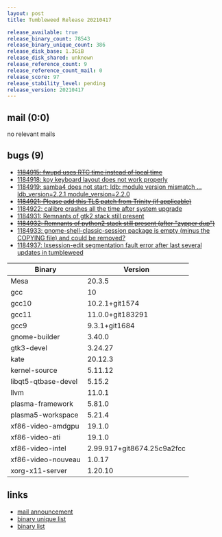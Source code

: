 ```yaml
---
layout: post
title: Tumbleweed Release 20210417

release_available: true
release_binary_count: 78543
release_binary_unique_count: 386
release_disk_base: 1.3GiB
release_disk_shared: unknown
release_reference_count: 9
release_reference_count_mail: 0
release_score: 97
release_stability_level: pending
release_version: 20210417
---
```


## mail (0:0)

no relevant mails

## bugs (9)

<!--more-->

- ~~[1184915: fwupd uses RTC time instead of local time](https://bugzilla.opensuse.org/show_bug.cgi?id=1184915)~~
- [1184918: koy keyboard layout does not work properly](https://bugzilla.opensuse.org/show_bug.cgi?id=1184918)
- [1184919: samba4 does not start: ldb: module version mismatch ... ldb_version=2.2.1 module_version=2.2.0](https://bugzilla.opensuse.org/show_bug.cgi?id=1184919)
- ~~[1184921: Please add this TLS patch from Trinity (if applicable)](https://bugzilla.opensuse.org/show_bug.cgi?id=1184921)~~
- [1184922: calibre crashes all the time after system upgrade](https://bugzilla.opensuse.org/show_bug.cgi?id=1184922)
- [1184931: Remnants of gtk2 stack still present](https://bugzilla.opensuse.org/show_bug.cgi?id=1184931)
- ~~[1184932: Remnants of python2 stack still present (after "zypper dup")](https://bugzilla.opensuse.org/show_bug.cgi?id=1184932)~~
- [1184933: gnome-shell-classic-session package is empty (minus the COPYING file) and could be removed?](https://bugzilla.opensuse.org/show_bug.cgi?id=1184933)
- [1184937: lxsession-edit  segmentation fault error after last several updates in tumbleweed](https://bugzilla.opensuse.org/show_bug.cgi?id=1184937)

Binary | Version
--- | ---
Mesa | 20.3.5
gcc | 10
gcc10 | 10.2.1+git1574
gcc11 | 11.0.0+git183291
gcc9 | 9.3.1+git1684
gnome-builder | 3.40.0
gtk3-devel | 3.24.27
kate | 20.12.3
kernel-source | 5.11.12
libqt5-qtbase-devel | 5.15.2
llvm | 11.0.1
plasma-framework | 5.81.0
plasma5-workspace | 5.21.4
xf86-video-amdgpu | 19.1.0
xf86-video-ati | 19.1.0
xf86-video-intel | 2.99.917+git8674.25c9a2fcc
xf86-video-nouveau | 1.0.17
xorg-x11-server | 1.20.10

## links

- [mail announcement](https://github.com/boombatower/tumbleweed-review/issues/10)
- [binary unique list](http://download.opensuse.org/history/20210417/rpm.unique.list)
- [binary list](http://download.opensuse.org/history/20210417/rpm.list)
